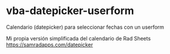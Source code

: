 # vba-datepicker-userform
Calendario (datepicker) para seleccionar fechas con un userform

Mi propia versión simplificada del calendario de Rad Sheets
https://samradapps.com/datepicker
